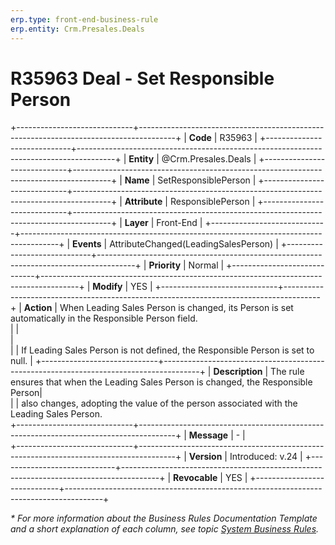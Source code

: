 ```yaml
---
erp.type: front-end-business-rule
erp.entity: Crm.Presales.Deals
---
```


# R35963 Deal - Set Responsible Person

+-----------------------------+---------------------------------------------------------------------------------------+
| **Code**                    | R35963                                                                                |
+-----------------------------+---------------------------------------------------------------------------------------+
| **Entity**                  | @Crm.Presales.Deals                                                                   |
+-----------------------------+---------------------------------------------------------------------------------------+
| **Name**                    | SetResponsiblePerson                                                                  |
+-----------------------------+---------------------------------------------------------------------------------------+
| **Attribute**               | ResponsiblePerson                                                                     |
+-----------------------------+---------------------------------------------------------------------------------------+
| **Layer**                   | Front-End                                                                             |
+-----------------------------+---------------------------------------------------------------------------------------+
| **Events**                  | AttributeChanged(LeadingSalesPerson)                                                  |
+-----------------------------+---------------------------------------------------------------------------------------+
| **Priority**                | Normal                                                                                |
+-----------------------------+---------------------------------------------------------------------------------------+
| **Modify**                  | YES                                                                                   |
+-----------------------------+---------------------------------------------------------------------------------------+
| **Action**                  | When Leading Sales Person is changed, its Person is set automatically in the Responsible Person field.               
|                             | <br>                                                                                  |                                     
|                             | If Leading Sales Person is not defined, the Responsible Person is set to null.        |
+-----------------------------+---------------------------------------------------------------------------------------+
| **Description**             | The rule ensures that when the Leading Sales Person is changed, the Responsible Person|     
|                             | also changes, adopting the value of the person associated with the Leading Sales Person.                  
+-----------------------------+---------------------------------------------------------------------------------------+
| **Message**                 | \-                                                                                    |                         
+-----------------------------+---------------------------------------------------------------------------------------+
| **Version**                 | Introduced: v.24                                                                      |
+-----------------------------+---------------------------------------------------------------------------------------+
| **Revocable**               | YES                                                                                   |
+-----------------------------+---------------------------------------------------------------------------------------+

*\* For more information about the Business Rules Documentation Template and a short explanation of each column, see
topic [System Business Rules](../templates/template-description-system-business-rules.md).*
